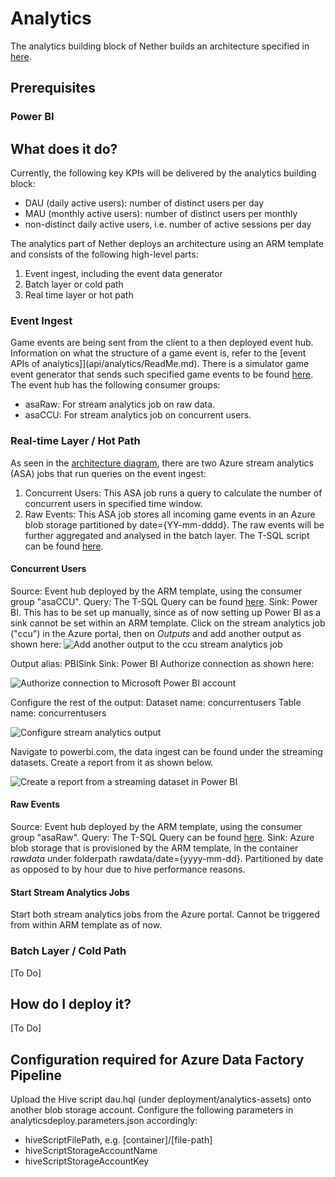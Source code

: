 # Analytics

The analytics building block of Nether builds an architecture specified in [here](analytics-architecture.txt).

## Prerequisites

### Power BI


## What does it do?
Currently, the following key KPIs will be delivered by the analytics building block:
* DAU (daily active users): number of distinct users per day
* MAU (monthly active users): number of distinct users per monthly
* non-distinct daily active users, i.e. number of active sessions per day

The analytics part of Nether deploys an architecture using an ARM template and consists of the following high-level parts:
1. Event ingest, including the event data generator
2. Batch layer or cold path
3. Real time layer or hot path

### Event Ingest

Game events are being sent from the client to a then deployed event hub. Information on what the structure of a game event is, refer to the [event APIs of analytics]](api/analytics/ReadMe.md).
There is a simulator game event generator that sends such specified game events to be found [here](https://github.com/dx-ted-emea/nether-playground/tree/master/GameEventsGenerator).
The event hub has the following consumer groups:
* asaRaw: For stream analytics job on raw data.
* asaCCU: For stream analytics job on concurrent users.

### Real-time Layer / Hot Path

As seen in the [architecture diagram](analytics-architecture.txt), there are two Azure stream analytics (ASA) jobs that run queries on the event ingest:
1. Concurrent Users: This ASA job runs a query to calculate the number of concurrent users in specified time window. 
2. Raw Events: This ASA job stores all incoming game events in an Azure blob storage partitioned by date={YY-mm-dddd}. The raw events will be further aggregated and analysed in the batch layer. The T-SQL script can be found [here](..\deployment\analytics-assets\ASA\rawdata.txt).

#### Concurrent Users
Source: Event hub deployed by the ARM template, using the consumer group "asaCCU".
Query: The T-SQL Query can be found [here](..\deployment\analytics-assets\ASA\ccu.txt).
Sink: Power BI. This has to be set up manually, since as of now setting up Power BI as a sink cannot be set within an ARM template. Click on the stream analytics job ("ccu") in the Azure portal, then on *Outputs* and add another output as shown here:
![Add another output to the ccu stream analytics job](images/analytics/asa-ccus-setup-pbi.jpg)

Output alias: PBISink
Sink: Power BI
Authorize connection as shown here:

![Authorize connection to Microsoft Power BI account](images/analytics/asa-ccus-setup-pbi1.jpg)

Configure the rest of the output:
Dataset name: concurrentusers
Table name: concurrentusers

![Configure stream analytics output](images/analytics/asa-ccus-setup-pbi2.jpg)

Navigate to powerbi.com, the data ingest can be found under the streaming datasets. Create a report from it as shown below.

![Create a report from a streaming dataset in Power BI](images/analytics/asa-ccus-setup-pbi3.jpg)


#### Raw Events
Source: Event hub deployed by the ARM template, using the consumer group "asaRaw".
Query: The T-SQL Query can be found [here](..\deployment\analytics-assets\ASA\rawdata.txt).
Sink: Azure blob storage that is provisioned by the ARM template, in the container *rawdata* under folderpath rawdata/date={yyyy-mm-dd}. Partitioned by date as opposed to by hour due to hive performance reasons.

#### Start Stream Analytics Jobs
Start both stream analytics jobs from the Azure portal. Cannot be triggered from within ARM template as of now.

### Batch Layer / Cold Path

[To Do]


## How do I deploy it?

[To Do]

## Configuration required for Azure Data Factory Pipeline

Upload the Hive script dau.hql (under deployment/analytics-assets) onto another blob storage account. Configure the following parameters in analyticsdeploy.parameters.json accordingly:
* hiveScriptFilePath, e.g. [container]/[file-path]
* hiveScriptStorageAccountName
* hiveScriptStorageAccountKey